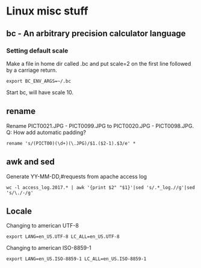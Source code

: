 # Linux misc stuff

## bc - An arbitrary precision calculator language

### Setting default scale

Make a file in home dir called .bc and put scale=2 on the first line followed by a carriage return.

    export BC_ENV_ARGS=~/.bc
    
Start bc, will have scale 10.

## rename

Rename PICT0021.JPG - PICT0099.JPG to PICT0020.JPG - PICT0098.JPG.
Q: How add automatic padding?

    rename 's/(PICT00)(\d+)(\.JPG)/$1.($2-1).$3/e' *
    
## awk and sed

Generate YY-MM-DD,#requests from apache access log

    wc -l access_log.2017.* | awk '{print $2" "$1}'|sed 's/.*_log.//g'|sed 's/\./-/g'

## Locale
Changing to american UTF-8

    export LANG=en_US.UTF-8 LC_ALL=en_US.UTF-8

Changing to american ISO-8859-1

    export LANG=en_US.ISO-8859-1 LC_ALL=en_US.ISO-8859-1
